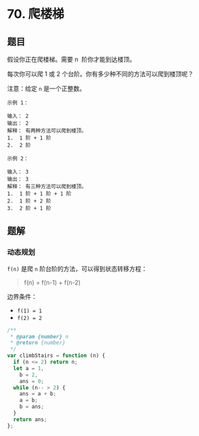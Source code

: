 # 70. 爬楼梯

## 题目

假设你正在爬楼梯。需要 n  阶你才能到达楼顶。

每次你可以爬 1 或 2 个台阶。你有多少种不同的方法可以爬到楼顶呢？

注意：给定 `n` 是一个正整数。

```
示例 1：

输入： 2
输出： 2
解释： 有两种方法可以爬到楼顶。
1.  1 阶 + 1 阶
2.  2 阶

示例 2：

输入： 3
输出： 3
解释： 有三种方法可以爬到楼顶。
1.  1 阶 + 1 阶 + 1 阶
2.  1 阶 + 2 阶
3.  2 阶 + 1 阶
```

## 题解

### 动态规划

`f(n)` 是爬 `n` 阶台阶的方法，可以得到状态转移方程：

> f(n) = f(n-1) + f(n-2)

边界条件：

- `f(1) = 1`
- `f(2) = 2`

```JavaScript
/**
 * @param {number} n
 * @return {number}
 */
var climbStairs = function (n) {
  if (n <= 2) return n;
  let a = 1,
    b = 2,
    ans = 0;
  while (n-- > 2) {
    ans = a + b;
    a = b;
    b = ans;
  }
  return ans;
};

```
